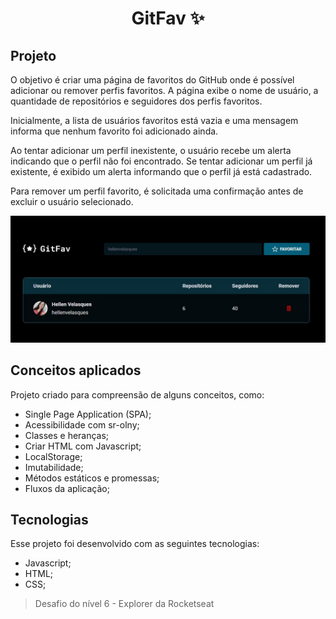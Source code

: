 <h1 align="center"> GitFav ✨ </h1>

<h2 id="project">Projeto</h2>

O objetivo é criar uma página de favoritos do GitHub onde é possível adicionar ou remover perfis favoritos. A página exibe o nome de usuário, a quantidade de repositórios e seguidores dos perfis favoritos.

Inicialmente, a lista de usuários favoritos está vazia e uma mensagem informa que nenhum favorito foi adicionado ainda.

Ao tentar adicionar um perfil inexistente, o usuário recebe um alerta indicando que o perfil não foi encontrado. Se tentar adicionar um perfil já existente, é exibido um alerta informando que o perfil já está cadastrado.

Para remover um perfil favorito, é solicitada uma confirmação antes de excluir o usuário selecionado.

!["Imagem do projeto"](https://github.com/hellenvelasques/git-fav/blob/main/assets/git-fav.jpg)

<h2 id="applied-concepts">Conceitos aplicados</h2>

Projeto criado para compreensão de alguns conceitos, como:

- Single Page Application (SPA);
- Acessibilidade com sr-olny;
- Classes e heranças;
- Criar HTML com Javascript;
- LocalStorage;
- Imutabilidade;
- Métodos estáticos e promessas;
- Fluxos da aplicação;

<h2 id="technologies">Tecnologias</h2>

Esse projeto foi desenvolvido com as seguintes tecnologias:

- Javascript;
- HTML;
- CSS;

> Desafio do nível 6 - Explorer da Rocketseat
